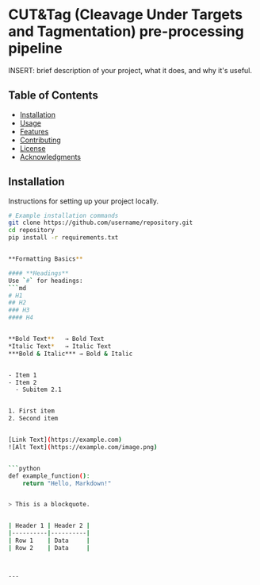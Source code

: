 # CUT&Tag (Cleavage Under Targets and Tagmentation) pre-processing pipeline

INSERT: brief description of your project, what it does, and why it's useful.

## Table of Contents

- [Installation](#installation)
- [Usage](#usage)
- [Features](#features)
- [Contributing](#contributing)
- [License](#license)
- [Acknowledgments](#acknowledgments)

## Installation

Instructions for setting up your project locally.

```bash
# Example installation commands
git clone https://github.com/username/repository.git
cd repository
pip install -r requirements.txt


**Formatting Basics**

#### **Headings**
Use `#` for headings:
```md
# H1
## H2
### H3
#### H4


**Bold Text**   → Bold Text  
*Italic Text*   → Italic Text  
***Bold & Italic*** → Bold & Italic


- Item 1
- Item 2
  - Subitem 2.1


1. First item
2. Second item


[Link Text](https://example.com)
![Alt Text](https://example.com/image.png)


```python
def example_function():
    return "Hello, Markdown!"


> This is a blockquote.


| Header 1 | Header 2 |
|----------|----------|
| Row 1    | Data     |
| Row 2    | Data     |



---
